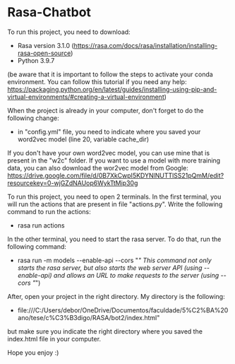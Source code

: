 # Rasa-Chatbot

To run this project, you need to download:
- Rasa version 3.1.0 (https://rasa.com/docs/rasa/installation/installing-rasa-open-source)
- Python 3.9.7

(be aware that it is important to follow the steps to activate your conda environment. You can follow this tutorial if you need any help: https://packaging.python.org/en/latest/guides/installing-using-pip-and-virtual-environments/#creating-a-virtual-environment)

When the project is already in your computer, don't forget to do the following change:
- in "config.yml" file, you need to indicate where you saved your word2vec model (line 20, variable cache_dir)

If you don't have your own word2vec model, you can use mine that is present in the "w2c" folder. If you want to use a model with more training data, you can also download the wor2vec model from Google: https://drive.google.com/file/d/0B7XkCwpI5KDYNlNUTTlSS21pQmM/edit?resourcekey=0-wjGZdNAUop6WykTtMip30g

To run this project, you need to open 2 terminals.
In the first terminal, you will run the actions that are present in file "actions.py". Write the following command to run the actions:
- rasa run actions

In the other terminal, you need to start the rasa server. To do that, run the following command:
- rasa run -m models --enable-api --cors "*"
This command not only starts the rasa server, but also starts the web server API (using --enable-api) and allows an URL to make requests to the server (using --cors "*")

After, open your project in the right directory. My directory is the following:
- file:///C:/Users/debor/OneDrive/Documentos/faculdade/5%C2%BA%20ano/tese/c%C3%B3digo/RASA/bot2/index.html"

but make sure you indicate the right directory where you saved the index.html file in your computer.

Hope you enjoy :)
